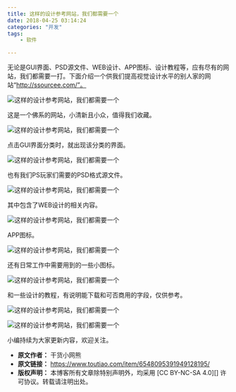 ```yaml
---
title: 这样的设计参考网站，我们都需要一个
date: 2018-04-25 03:14:24
categories: "开发"
tags:
	- 软件

---
```


无论是GUI界面、PSD源文件、WEB设计、APP图标、设计教程等，应有尽有的网站，我们都需要一打。下面介绍一个供我们提高视觉设计水平的别人家的网站“http://ssourcee.com/”。


![这样的设计参考网站，我们都需要一个][FAIN-6NBR-7FVV.jpg]

这是一个佛系的网站，小清新且小众，值得我们收藏。


![这样的设计参考网站，我们都需要一个][1524597025564ddf6911767]

点击GUI界面分类时，就出现该分类的界面。


![这样的设计参考网站，我们都需要一个][15245970507312423016165]

也有我们PS玩家们需要的PSD格式源文件。

![这样的设计参考网站，我们都需要一个][15245970845594138b41aac]

其中包含了WEB设计的相关内容。

![这样的设计参考网站，我们都需要一个][1524597114992f16d089f33]

APP图标。


![这样的设计参考网站，我们都需要一个][1524597131233be8c9cbfd7]

还有日常工作中需要用到的一些小图标。


![这样的设计参考网站，我们都需要一个][1524597158693e489706ca3]

和一些设计的教程，有说明能下载和可否商用的字段，仅供参考。


![这样的设计参考网站，我们都需要一个][1524597230489445cf7dfd2]

![这样的设计参考网站，我们都需要一个][1524597230571c4c0c7ecbf]

小编持续为大家更新内容，欢迎关注。



[FAIN-6NBR-7FVV.jpg]: /pro/os/crawler/FAIN-6NBR-7FVV.jpg
[1524597025564ddf6911767]: http://p3.pstatp.com/large/pgc-image/1524597025564ddf6911767
[15245970507312423016165]: http://p3.pstatp.com/large/pgc-image/15245970507312423016165
[15245970845594138b41aac]: http://p3.pstatp.com/large/pgc-image/15245970845594138b41aac
[1524597114992f16d089f33]: http://p3.pstatp.com/large/pgc-image/1524597114992f16d089f33
[1524597131233be8c9cbfd7]: http://p3.pstatp.com/large/pgc-image/1524597131233be8c9cbfd7
[1524597158693e489706ca3]: http://p9.pstatp.com/large/pgc-image/1524597158693e489706ca3
[1524597230489445cf7dfd2]: http://p3.pstatp.com/large/pgc-image/1524597230489445cf7dfd2
[1524597230571c4c0c7ecbf]: http://p3.pstatp.com/large/pgc-image/1524597230571c4c0c7ecbf
 *  **原文作者：** 干货小网熊
 *  **原文链接：** https://www.toutiao.com/item/6548095391949128195/
 *  **版权声明：** 本博客所有文章除特别声明外，均采用 [CC BY-NC-SA 4.0][] 许可协议。转载请注明出处。